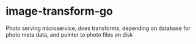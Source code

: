 # image-transform-go
Photo serving microservice, does transforms, depending on database for photo meta data, and pointer to photo files on disk
